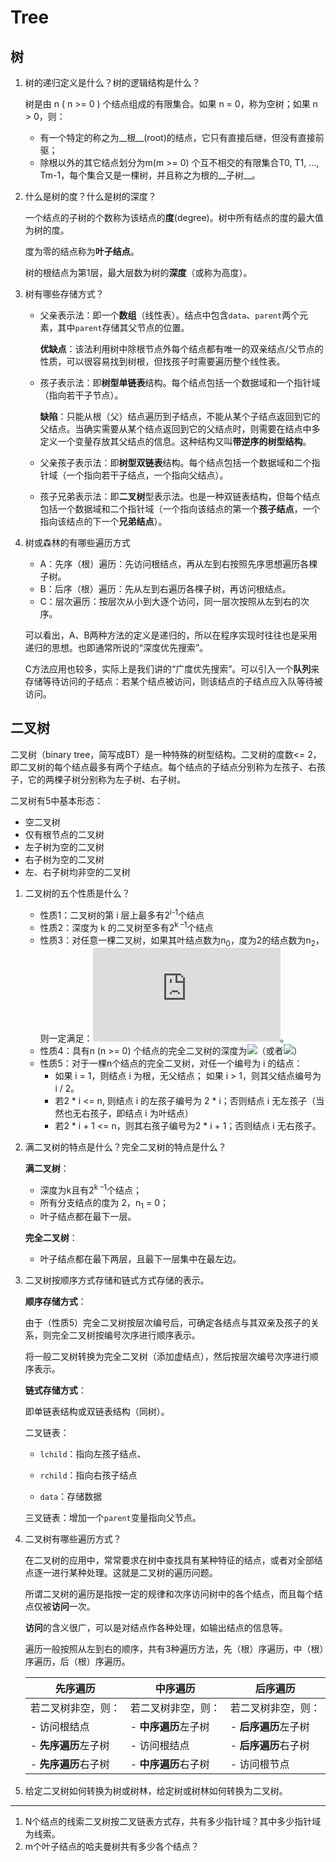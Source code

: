 # Tree

## 树

1. 树的递归定义是什么？树的逻辑结构是什么？

   树是由 n ( n >= 0 ) 个结点组成的有限集合。如果 n = 0，称为空树；如果 n > 0，则：
   - 有一个特定的称之为__根__(root)的结点，它只有直接后继，但没有直接前驱；
   - 除根以外的其它结点划分为m(m >= 0) 个互不相交的有限集合T0, T1, …, Tm-1，每个集合又是一棵树，并且称之为根的__子树__。

2. 什么是树的度？什么是树的深度？

   一个结点的子树的个数称为该结点的**度**(degree)。树中所有结点的度的最大值为树的度。

   度为零的结点称为**叶子结点**。

   树的根结点为第1层，最大层数为树的**深度**（或称为高度）。

3. 树有哪些存储方式？

   - 父亲表示法：即一个**数组**（线性表）。结点中包含`data`、`parent`两个元素，其中`parent`存储其父节点的位置。

     **优缺点**：该法利用树中除根节点外每个结点都有唯一的双亲结点/父节点的性质，可以很容易找到树根，但找孩子时需要遍历整个线性表。

   - 孩子表示法：即**树型单链表**结构。每个结点包括一个数据域和一个指针域（指向若干子节点）。

     **缺陷**：只能从根（父）结点遍历到子结点，不能从某个子结点返回到它的父结点。当确实需要从某个结点返回到它的父结点时，则需要在结点中多定义一个变量存放其父结点的信息。这种结构又叫**带逆序的树型结构**。

   - 父亲孩子表示法：即**树型双链表**结构。每个结点包括一个数据域和二个指针域（一个指向若干子结点，一个指向父结点）。

   - 孩子兄弟表示法：即**二叉树**型表示法。也是一种双链表结构，但每个结点包括一个数据域和二个指针域（一个指向该结点的第一个**孩子结点**，一个指向该结点的下一个**兄弟结点**）。

4. 树或森林的有哪些遍历方式

   - A：先序（根）遍历：先访问根结点，再从左到右按照先序思想遍历各棵子树。
   - B：后序（根）遍历：先从左到右遍历各棵子树，再访问根结点。
   - C：层次遍历：按层次从小到大逐个访问，同一层次按照从左到右的次序。

   可以看出，A、B两种方法的定义是递归的，所以在程序实现时往往也是采用递归的思想。也即通常所说的“深度优先搜索”。

   C方法应用也较多，实际上是我们讲的“广度优先搜索”。可以引入一个**队列**来存储等待访问的子结点：若某个结点被访问，则该结点的子结点应入队等待被访问。

## 二叉树

二叉树（binary tree，简写成BT）是一种特殊的树型结构。二叉树的度数<= 2，即二叉树的每个结点最多有两个子结点。每个结点的子结点分别称为左孩子、右孩子，它的两棵子树分别称为左子树、右子树。

二叉树有5中基本形态：

- 空二叉树
- 仅有根节点的二叉树
- 左子树为空的二叉树
- 右子树为空的二叉树
- 左、右子树均非空的二叉树



1. 二叉树的五个性质是什么？
   - 性质1：二叉树的第 i 层上最多有2<sup>i-1</sup>个结点
   - 性质2：深度为 k 的二叉树至多有2<sup>k –1</sup>个结点
   - 性质3：对任意一棵二叉树，如果其叶结点数为n<sub>0</sub>，度为2的结点数为n<sub>2</sub>，则一定满足：![](https://latex.codecogs.com/svg.latex?n_0=n_2+1)。
   - 性质4：具有n (n >= 0) 个结点的完全二叉树的深度为![](https://latex.codecogs.com/svg.latex?\lfloor{log_2(n)}\rfloor-1)（或者![](https://latex.codecogs.com/svg.latex?\lceil{log_2(n+1)}\rceil-1)）
   - 性质5：对于一棵n个结点的完全二叉树，对任一个编号为 i 的结点：
     - 如果 i = 1，则结点 i 为根，无父结点；
       如果 i > 1，则其父结点编号为 i / 2。
     - 若2 * i <= n, 则结点 i 的左孩子编号为 2 \* i；否则结点 i 无左孩子（当然也无右孩子，即结点 i 为叶结点）
     - 若2 \* i + 1 <= n，则其右孩子编号为2 \* i + 1；否则结点 i 无右孩子。
   
2. 满二叉树的特点是什么？完全二叉树的特点是什么？

   **满二叉树**：

   - 深度为k且有2<sup>k –1</sup>个结点；
   - 所有分支结点的度为 2，n<sub>1</sub> = 0；
   - 叶子结点都在最下一层。

   **完全二叉树**：

   - 叶子结点都在最下两层，且最下一层集中在最左边。

3. 二叉树按顺序方式存储和链式方式存储的表示。

   **顺序存储方式**：

   由于（性质5）完全二叉树按层次编号后，可确定各结点与其双亲及孩子的关系，则完全二叉树按编号次序进行顺序表示。

   将一般二叉树转换为完全二叉树（添加虚结点），然后按层次编号次序进行顺序表示。

   **链式存储方式**：

   即单链表结构或双链表结构（同树）。

   二叉链表：

   - `lchild`：指向左孩子结点、

   - `rchild`：指向右孩子结点
   - `data`：存储数据

   三叉链表：增加一个`parent`变量指向父节点。

4. 二叉树有哪些遍历方式？

   在二叉树的应用中，常常要求在树中查找具有某种特征的结点，或者对全部结点逐一进行某种处理。这就是二叉树的遍历问题。

   所谓二叉树的遍历是指按一定的规律和次序访问树中的各个结点，而且每个结点仅被**访问**一次。

   **访问**的含义很广，可以是对结点作各种处理，如输出结点的信息等。

   遍历一般按照从左到右的顺序，共有3种遍历方法，先（根）序遍历，中（根）序遍历，后（根）序遍历。

   | 先序遍历             | 中序遍历           | 后序遍历           |
   | -------------------- | ------------------ | ------------------ |
   | 若二叉树非空，则：   | 若二叉树非空，则： | 若二叉树非空，则： |
   | - 访问根结点         | - **中序遍历**左子树 | - **后序遍历**左子树 |
   | - **先序遍历**左子树 | - 访问根结点         | - **后序遍历**右子树 |
   | - **先序遍历**右子树 | - **中序遍历**右子树 | - 访问根节点         |

5. 给定二叉树如何转换为树或树林，给定树或树林如何转换为二叉树。



---



1. N个结点的线索二叉树按二叉链表方式存，共有多少指针域？其中多少指针域为线索。
2. m个叶子结点的哈夫曼树共有多少各个结点？



